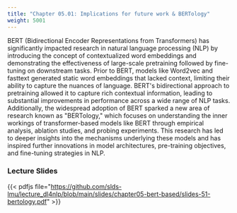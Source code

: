 ```yaml
---
title: "Chapter 05.01: Implications for future work & BERTology"
weight: 5001
---
```

BERT (Bidirectional Encoder Representations from Transformers) has significantly impacted research in natural language processing (NLP) by introducing the concept of contextualized word embeddings and demonstrating the effectiveness of large-scale pretraining followed by fine-tuning on downstream tasks. Prior to BERT, models like Word2vec and fasttext generated static word embeddings that lacked context, limiting their ability to capture the nuances of language. BERT's bidirectional approach to pretraining allowed it to capture rich contextual information, leading to substantial improvements in performance across a wide range of NLP tasks. Additionally, the widespread adoption of BERT sparked a new area of research known as "BERTology," which focuses on understanding the inner workings of transformer-based models like BERT through empirical analysis, ablation studies, and probing experiments. This research has led to deeper insights into the mechanisms underlying these models and has inspired further innovations in model architectures, pre-training objectives, and fine-tuning strategies in NLP.

<!--more-->

<!--
### Lecture video

{{< video id="TfrSKiOecWI" >}}
-->

### Lecture Slides

{{< pdfjs file="https://github.com/slds-lmu/lecture_dl4nlp/blob/main/slides/chapter05-bert-based/slides-51-bertology.pdf" >}}


